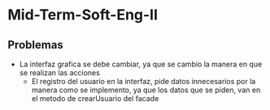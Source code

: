 # Mid-Term-Soft-Eng-II

## Problemas
* La interfaz grafica se debe cambiar, ya que se cambio la manera en que se realizan las acciones
  * El registro del usuario en la interfaz, pide datos innecesarios por la manera como se implemento, ya que los datos que se piden, van en el metodo de crearUsuario del facade
